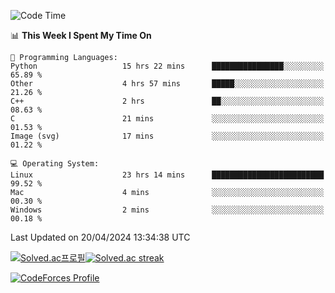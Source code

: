 
<!--START_SECTION:waka-->
![Code Time](http://img.shields.io/badge/Code%20Time-3%2C431%20hrs%2047%20mins-blue)

📊 **This Week I Spent My Time On** 

```text
💬 Programming Languages: 
Python                   15 hrs 22 mins      ████████████████░░░░░░░░░   65.89 % 
Other                    4 hrs 57 mins       █████░░░░░░░░░░░░░░░░░░░░   21.26 % 
C++                      2 hrs               ██░░░░░░░░░░░░░░░░░░░░░░░   08.63 % 
C                        21 mins             ░░░░░░░░░░░░░░░░░░░░░░░░░   01.53 % 
Image (svg)              17 mins             ░░░░░░░░░░░░░░░░░░░░░░░░░   01.22 % 

💻 Operating System: 
Linux                    23 hrs 14 mins      █████████████████████████   99.52 % 
Mac                      4 mins              ░░░░░░░░░░░░░░░░░░░░░░░░░   00.30 % 
Windows                  2 mins              ░░░░░░░░░░░░░░░░░░░░░░░░░   00.18 % 
```


 Last Updated on 20/04/2024 13:34:38 UTC
<!--END_SECTION:waka-->


[![Solved.ac프로필](http://mazassumnida.wtf/api/generate_badge?boj=hckim96)](https://solved.ac/hckim96)[![Solved.ac streak](http://mazandi.herokuapp.com/api?handle=hckim96&theme=dark)](https://solved.ac/hckim96)


[![CodeForces Profile](https://cf.leed.at?id=hckim96)](https://codeforces.com/profile/hckim96)

